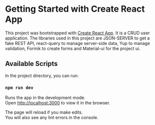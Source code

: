 # Getting Started with Create React App

This project was bootstrapped with [Create React App](https://github.com/facebook/create-react-app). It is a CRUD user application.
The libraries used in this project are JSON-SERVER to get a fake REST API, react-query to manage server-side data, Yup to manage validation, Formik to create forms and Material-ui for the project ui.

## Available Scripts

In the project directory, you can run:

### `npm run dev`

Runs the app in the development mode.\
Open [http://localhost:3000](http://localhost:3000) to view it in the browser.

The page will reload if you make edits.\
You will also see any lint errors in the console.

